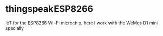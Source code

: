 # thingspeakESP8266
IoT for the ESP8266 Wi-Fi microchip, here I work with the WeMos D1 mini specially
